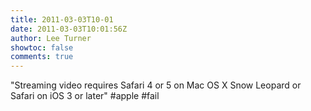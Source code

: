 ```yaml
---
title: 2011-03-03T10-01
date: 2011-03-03T10:01:56Z
author: Lee Turner
showtoc: false
comments: true
---
```


"Streaming video requires Safari 4 or 5 on Mac OS X Snow Leopard or Safari on iOS 3 or later" #apple #fail

